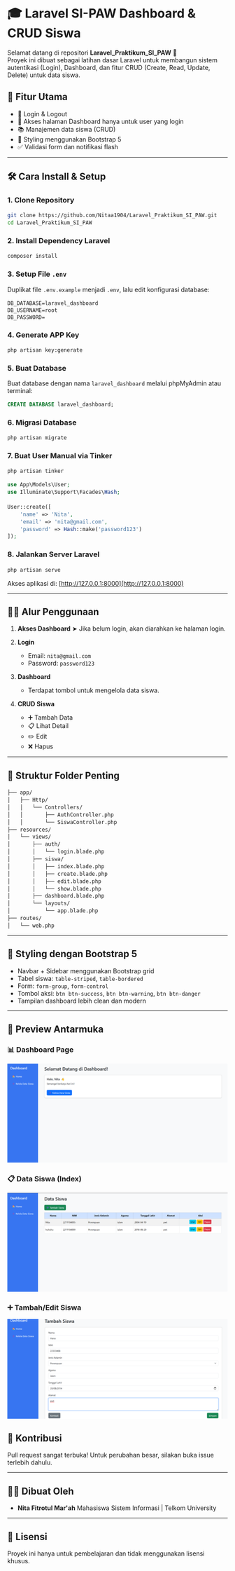 # 🎓 Laravel SI-PAW Dashboard & CRUD Siswa

Selamat datang di repositori **Laravel_Praktikum_SI_PAW** 👋  
Proyek ini dibuat sebagai latihan dasar Laravel untuk membangun sistem autentikasi (Login), Dashboard, dan fitur CRUD (Create, Read, Update, Delete) untuk data siswa.

## 🚀 Fitur Utama

-   🔐 Login & Logout
-   🧭 Akses halaman Dashboard hanya untuk user yang login
-   📚 Manajemen data siswa (CRUD)
-   🎨 Styling menggunakan Bootstrap 5
-   ✅ Validasi form dan notifikasi flash

---

## 🛠️ Cara Install & Setup

### 1. Clone Repository

```bash
git clone https://github.com/Nitaa1904/Laravel_Praktikum_SI_PAW.git
cd Laravel_Praktikum_SI_PAW
```

### 2. Install Dependency Laravel

```bash
composer install
```

### 3. Setup File `.env`

Duplikat file `.env.example` menjadi `.env`, lalu edit konfigurasi database:

```
DB_DATABASE=laravel_dashboard
DB_USERNAME=root
DB_PASSWORD=
```

### 4. Generate APP Key

```bash
php artisan key:generate
```

### 5. Buat Database

Buat database dengan nama `laravel_dashboard` melalui phpMyAdmin atau terminal:

```sql
CREATE DATABASE laravel_dashboard;
```

### 6. Migrasi Database

```bash
php artisan migrate
```

### 7. Buat User Manual via Tinker

```bash
php artisan tinker
```

```php
use App\Models\User;
use Illuminate\Support\Facades\Hash;

User::create([
    'name' => 'Nita',
    'email' => 'nita@gmail.com',
    'password' => Hash::make('password123')
]);
```

### 8. Jalankan Server Laravel

```bash
php artisan serve
```

Akses aplikasi di: [http://127.0.0.1:8000](http://127.0.0.1:8000)

---

## 🧑‍💻 Alur Penggunaan

1. **Akses Dashboard**
   ➤ Jika belum login, akan diarahkan ke halaman login.

2. **Login**

    - Email: `nita@gmail.com`
    - Password: `password123`

3. **Dashboard**

    - Terdapat tombol untuk mengelola data siswa.

4. **CRUD Siswa**

    - ➕ Tambah Data
    - 📋 Lihat Detail
    - ✏️ Edit
    - ❌ Hapus

---

## 📁 Struktur Folder Penting

```bash
├── app/
│   ├── Http/
│   │   └── Controllers/
│   │       ├── AuthController.php
│   │       └── SiswaController.php
├── resources/
│   └── views/
│       ├── auth/
│       │   └── login.blade.php
│       ├── siswa/
│       │   ├── index.blade.php
│       │   ├── create.blade.php
│       │   ├── edit.blade.php
│       │   └── show.blade.php
│       ├── dashboard.blade.php
│       └── layouts/
│           └── app.blade.php
├── routes/
│   └── web.php
```

---

## 🎨 Styling dengan Bootstrap 5

-   Navbar + Sidebar menggunakan Bootstrap grid
-   Tabel siswa: `table-striped`, `table-bordered`
-   Form: `form-group`, `form-control`
-   Tombol aksi: `btn btn-success`, `btn btn-warning`, `btn btn-danger`
-   Tampilan dashboard lebih clean dan modern

---

## 📸 Preview Antarmuka

### 📊 Dashboard Page

![alt text](public/dashboard.png)

### 📋 Data Siswa (Index)

![alt text](<public/data siswa.png>)

### ➕ Tambah/Edit Siswa

![alt text](public/tambah.png)

## 🤝 Kontribusi

Pull request sangat terbuka! Untuk perubahan besar, silakan buka issue terlebih dahulu.

---

## 👩‍💻 Dibuat Oleh

-   **Nita Fitrotul Mar'ah**
    Mahasiswa Sistem Informasi | Telkom University

---

## 📄 Lisensi

Proyek ini hanya untuk pembelajaran dan tidak menggunakan lisensi khusus.
